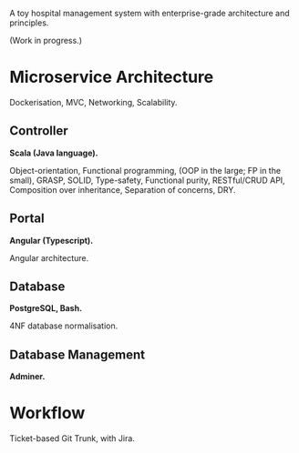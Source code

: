 A toy hospital management system with enterprise-grade architecture and principles.

(Work in progress.)

# Microservice Architecture

Dockerisation, MVC, Networking, Scalability.

## Controller

**Scala (Java language).**

Object-orientation, Functional programming, (OOP in the large; FP in the small), GRASP, SOLID, Type-safety, Functional purity, RESTful/CRUD API, Composition over inheritance, Separation of concerns, DRY.

## Portal

**Angular (Typescript).**

Angular architecture.

## Database

**PostgreSQL, Bash.**

4NF database normalisation.


## Database Management

**Adminer.**

# Workflow

Ticket-based Git Trunk, with Jira.

